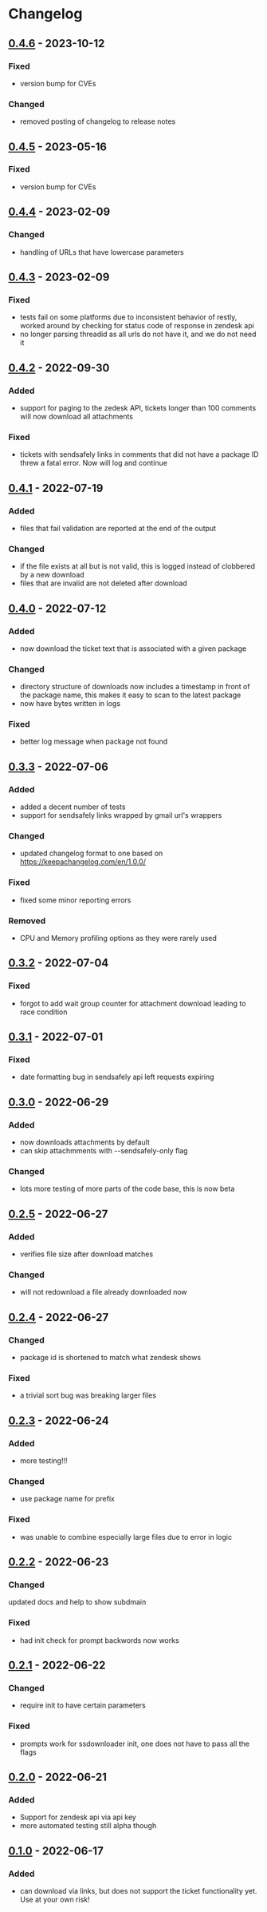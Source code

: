 # Changelog
## [0.4.6] - 2023-10-12
### Fixed

- version bump for CVEs

### Changed
- removed posting of changelog to release notes

## [0.4.5] - 2023-05-16

### Fixed 

- version bump for CVEs

## [0.4.4] - 2023-02-09

### Changed

- handling of URLs that have lowercase parameters

## [0.4.3] - 2023-02-09
### Fixed
- tests fail on some platforms due to inconsistent behavior of restly, worked around by checking for status code of response in zendesk api
- no longer parsing threadid as all urls do not have it, and we do not need it

## [0.4.2] - 2022-09-30
### Added
- support for paging to the zedesk API, tickets longer than 100 comments will now download all attachments
### Fixed
- tickets with sendsafely links in comments that did not have a package ID threw a fatal error. Now will log and continue

## [0.4.1] - 2022-07-19
### Added
- files that fail validation are reported at the end of the output
### Changed
- if the file exists at all but is not valid, this is logged instead of clobbered by a new download
- files that are invalid are not deleted after download

## [0.4.0] - 2022-07-12
### Added
- now download the ticket text that is associated with a given package
### Changed
- directory structure of downloads now includes a timestamp in front of the package name, this makes it easy to scan to the latest package
- now have bytes written in logs
### Fixed
- better log message when package not found

## [0.3.3] - 2022-07-06
### Added
- added a decent number of tests
- support for sendsafely links wrapped by gmail url's wrappers
### Changed
- updated changelog format to one based on https://keepachangelog.com/en/1.0.0/
### Fixed
- fixed some minor reporting errors
### Removed
- CPU and Memory profiling options as they were rarely used

## [0.3.2] - 2022-07-04
### Fixed
- forgot to add wait group counter for attachment download leading to race condition

## [0.3.1] - 2022-07-01
### Fixed
- date formatting bug in sendsafely api left requests expiring

## [0.3.0] - 2022-06-29
### Added
- now downloads attachments by default
- can skip attachmments with --sendsafely-only flag
### Changed
- lots more testing of more parts of the code base, this is now beta

## [0.2.5] - 2022-06-27
### Added
- verifies file size after download matches
### Changed
- will not redownload a file already downloaded now

## [0.2.4] - 2022-06-27
### Changed
- package id is shortened to match what zendesk shows
### Fixed
- a trivial sort bug was breaking larger files

## [0.2.3] - 2022-06-24
### Added
- more testing!!!
### Changed
- use package name for prefix
### Fixed
- was unable to combine especially large files due to error in logic

## [0.2.2] - 2022-06-23
### Changed
 updated docs and help to show subdmain
### Fixed
- had init check for prompt backwords now works

## [0.2.1] - 2022-06-22
### Changed
- require init to have certain parameters
### Fixed
- prompts work for ssdownloader init, one does not have to pass all the flags

## [0.2.0] - 2022-06-21
### Added
- Support for zendesk api via api key
- more automated testing still alpha though

## [0.1.0] - 2022-06-17
### Added
- can download via links, but does not support the ticket functionality yet. Use at your own risk!

[0.4.6]: https://github.com/rsvihladremio/ssdownloader/compare/v0.4.5...v0.4.6
[0.4.5]: https://github.com/rsvihladremio/ssdownloader/compare/v0.4.4...v0.4.5
[0.4.4]: https://github.com/rsvihladremio/ssdownloader/compare/v0.4.3...v0.4.4
[0.4.3]: https://github.com/rsvihladremio/ssdownloader/compare/v0.4.2...v0.4.3
[0.4.2]: https://github.com/rsvihladremio/ssdownloader/compare/v0.4.1...v0.4.2
[0.4.1]: https://github.com/rsvihladremio/ssdownloader/compare/v0.4.0...v0.4.1
[0.4.0]: https://github.com/rsvihladremio/ssdownloader/compare/v0.3.3...v0.4.0
[0.3.3]: https://github.com/rsvihladremio/ssdownloader/compare/v0.3.2...v0.3.3
[0.3.2]: https://github.com/rsvihladremio/ssdownloader/compare/v0.3.1...v0.3.2
[0.3.1]: https://github.com/rsvihladremio/ssdownloader/compare/v0.3.0...v0.3.1
[0.3.0]: https://github.com/rsvihladremio/ssdownloader/compare/v0.2.5...v0.3.0
[0.2.5]: https://github.com/rsvihladremio/ssdownloader/compare/v0.2.4...v0.2.5
[0.2.4]: https://github.com/rsvihladremio/ssdownloader/compare/v0.2.3...v0.2.4
[0.2.3]: https://github.com/rsvihladremio/ssdownloader/compare/v0.2.2...v0.2.3
[0.2.2]: https://github.com/rsvihladremio/ssdownloader/compare/v0.2.1...v0.2.2
[0.2.1]: https://github.com/rsvihladremio/ssdownloader/compare/v0.2.0...v0.2.1
[0.2.0]: https://github.com/rsvihladremio/ssdownloader/compare/v0.1.0...v0.2.0
[0.1.0]: https://github.com/rsvihladremio/ssdownloader/releases/tag/v0.1.0
